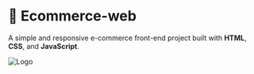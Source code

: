 # 🛒 Ecommerce-web

A simple and responsive e-commerce front-end project built with **HTML**, **CSS**, and **JavaScript**.

![Logo](./logo.png)

